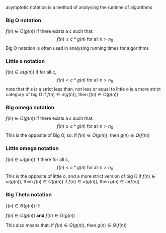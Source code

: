
asymptotic notation is a method of analysing the runtime of algorithms

### Big O notation
$f(n)\in{}O(g(n))$ if there exists a $c$ such that: 
$$f(n)\leq{}c*g(n) \text{ for all } n>n_0$$
Big O notation is often used in analysing running times for algorithms


### Little o notation
$f(n)\in{}o(g(n))$ if for all c,
$$f(n)<c*g(n)\text{ for all }n>n_0$$
note that this is a strict less than, not less or equal to
little o is a more strict category of big O
if $f(n)\in{}o(g(n))$, then $f(n)\in{}O(g(n))$


### Big omega notation
$f(n)\in\Omega(g(n))$ if there exists a $c$ such that:
$$f(n)\geq{}c*g(n) \text{ for all } n>n_0$$
This is the opposite of Big O, so:
if $f(n)\in{}O(g(n))$, then $g(n)\in\Omega(f(n))$ 


### Little omega notation
$f(n)\in\omega(g(n))$ if there  for all c, 
$$f(n)<c*g(n)\text{ for all }n>n_0$$
This is the opposite of little o, and a more strict version of big $\Omega$
if $f(n)\in{}\omega(g(n))$, then $f(n)\in{} \Omega(g(n))$
if $f(n)\in{}o(g(n))$, then $g(n)\in\omega(f(n))$ 


### Big Theta notation
$f(n)\in\Theta(g(n))$ if:

$f(n)\in{}O(g(n))$
**and**
$f(n)\in\Omega(g(n))$

This also means that:
if $f(n)\in\Theta(g(n))$, then $g(n)\in\Theta(f(n))$
